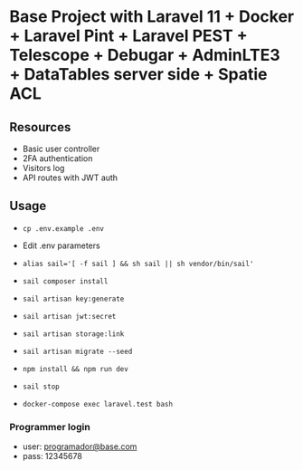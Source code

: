 # Base Project with Laravel 11 + Docker + Laravel Pint + Laravel PEST + Telescope + Debugar + AdminLTE3 + DataTables server side + Spatie ACL

## Resources

-   Basic user controller
-   2FA authentication
-   Visitors log
-   API routes with JWT auth

## Usage

-   `cp .env.example .env`
-   Edit .env parameters
-   `alias sail='[ -f sail ] && sh sail || sh vendor/bin/sail'`
-   `sail composer install`
-   `sail artisan key:generate`
-   `sail artisan jwt:secret`
-   `sail artisan storage:link`
-   `sail artisan migrate --seed`
-   `npm install && npm run dev`
-   `sail stop`

-   `docker-compose exec laravel.test bash`

### Programmer login

-   user: <programador@base.com>
-   pass: 12345678
